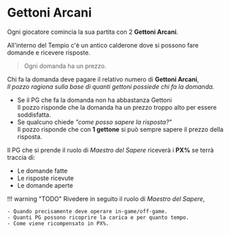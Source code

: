 # Gettoni Arcani

Ogni giocatore comincia la sua partita con 2 **Gettoni Arcani**.

All'interno del Tempio c'è un antico calderone dove si possono fare domande e ricevere risposte.

> Ogni domanda ha un prezzo.

Chi fa la domanda deve pagare il relativo numero di  **Gettoni Arcani**,    
_Il pozzo ragiona sulla base di quanti gettoni possiede chi fa la domanda._

- Se il PG che fa la domanda non ha abbastanza Gettoni  
  Il pozzo risponde che la domanda ha un prezzo troppo alto per essere soddisfatta.
- Se qualcuno chiede *"come posso sapere la risposta?"*  
  Il pozzo risponde che con **1 gettone** si può sempre sapere il prezzo della risposta.

Il PG che si prende il ruolo di _Maestro del Sapere_ riceverà i **PX%** se terrà traccia di:

- Le domande fatte
- Le risposte ricevute
- Le domande aperte

!!! warning "TODO"
    Rivedere in seguito il ruolo di _Maestro del Sapere_,

    - Quando precisamente deve operare in-game/off-game.
    - Quanti PG possono ricoprire la carica e per quanto tempo.
    - Come viene ricompensato in PX%.

  